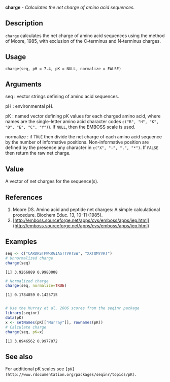 





**charge** - *Calculates the net charge of amino acid sequences.*

Description
--------------------

`charge` calculates the net charge of amino acid sequences using 
the method of Moore, 1985, with exclusion of the C-terminus and N-terminus charges.


Usage
--------------------
```
charge(seq, pH = 7.4, pK = NULL, normalize = FALSE)
```

Arguments
-------------------

seq
:   vector strings defining of amino acid sequences.

pH
:   environmental pH.

pK
:   named vector defining pK values for each charged amino acid,
where names are the single-letter amino acid character codes
`c("R", "H", "K", "D", "E", "C", "Y")`). If `NULL`, 
then the EMBOSS scale is used.

normalize
:   if `TRUE` then divide the net charge of each amino acid 
sequence by the number of informative positions. Non-informative 
position are defined by the presence any character in 
`c("X", "-", ".", "*")`. If `FALSE` then return the raw
net charge.




Value
-------------------

A vector of net charges for the sequence(s).


References
-------------------


1. Moore DS. Amino acid and peptide net charges: A simple calculational procedure. 
Biochem Educ. 13, 10-11 (1985).
1. [http://emboss.sourceforge.net/apps/cvs/emboss/apps/iep.html](http://emboss.sourceforge.net/apps/cvs/emboss/apps/iep.html)




Examples
-------------------

```R
seq <- c("CARDRSTPWRRGIASTTVRTSW", "XXTQMYVRT") 
# Unnormalized charge
charge(seq)

```


```
[1] 3.9266889 0.9980008

```


```R
# Normalized charge
charge(seq, normalize=TRUE)

```


```
[1] 0.1784859 0.1425715

```


```R

# Use the Murray et al, 2006 scores from the seqinr package
library(seqinr)
data(pK)
x <- setNames(pK[["Murray"]], rownames(pK))
# Calculate charge
charge(seq, pK=x)
```


```
[1] 3.8946562 0.9977872

```



See also
-------------------

For additional pK scales see `[pK](http://www.rdocumentation.org/packages/seqinr/topics/pK)`.



